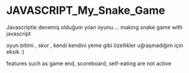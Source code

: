 # JAVASCRIPT_My_Snake_Game
Javascriptle denemiş olduğum yılan oyunu.... making snake game with javascript

oyun bitimi , skor , kendi kendini yeme gibi özellikler uğraşmadığım için eksik :)

features such as game end, scoreboard, self-eating are not active
